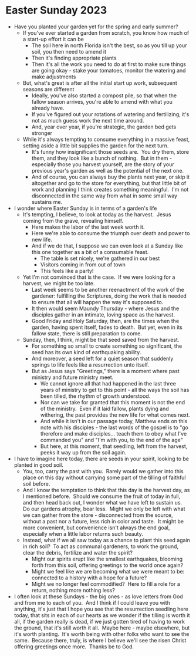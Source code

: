 # Easter Sunday 2023

* Have you planted your garden yet for the spring and early summer?
	* If you've ever started a garden from scratch, you know how much of a start-up effort it can be
		* The soil here in north Florida isn't the best, so as you till up your soil, you then need to amend it
		* Then it's finding appropriate plants
		* Then it's all the work you need to do at first to make sure things are going okay - stake your tomatoes, monitor the watering and make adjustments
	* But, what's great is after all the initial start up work, subsequent seasons are different
		* Ideally, you've also started a compost pile, so that when the fallow season arrives, you're able to amend with what you already have.
		* If you've figured out your rotations of watering and fertilizing, it's not as much guess work the next time around.
		* And, year over year, if you're strategic, the garden bed gets stronger
	* While it's always tempting to consume everything in a massive feast, setting aside a little bit supplies the garden for the next turn.
		* It's funny how insignificant those seeds are.  You dry them, store them, and they look like a bunch of nothing.  But in them - especially those you harvest yourself, are the story of your previous year's garden as well as the potential of the next one.
		* And of course, you can always buy the plants next year, or skip it altogether and go to the store for everything, but that little bit of work and planning I think creates something meaningful.  I'm not disconnected in the same way from what in some small way sustains me.
* I wonder where Easter Sunday is in terms of a garden's life
	* It's tempting, I believe, to look at today as the harvest.  Jesus coming from the grave, revealing himself. 
		* Here makes the labor of the last week worth it. 
		* Here we're able to consume the triumph over death and power to new life.
		* And if we do that, I suppose we can even look at a Sunday like this one together as a bit of a consumable feast.
			* The table is set nicely, we're gathered in our best
			* Visitors coming in from out of town
			* This feels like a party!
	* Yet I'm not convinced that is the case.  If we were looking for a harvest, we might be too late.
		* Last week seems to be another reenactment of the work of the gardener: fulfilling the Scriptures, doing the work that is needed to ensure that all will happen the way it's supposed to.
		* It then would seem Maundy Thursday - where Jesus and the disciples gather in an intimate, loving space as the harvest.
		* Good Friday and Holy Saturday, then, are the times when the garden, having spent itself, fades to death.  But yet, even in its fallow state, there is still preparation to come.
	* Sunday, then, I think, might be that seed saved from the harvest.
		* For something so small to create something so significant, the seed has its own kind of earthquaking ability.
		* And moreover, a seed left for a quiet season that suddenly springs to life feels like a resurrection unto itself.
		* But as Jesus says "Greetings," there is a moment where past ministry and future ministry meet.
			* We cannot ignore all that had happened in the last three years of ministry to get to this point - all the ways the soil has been tilled, the rhythm of growth understood.
			* Nor can we take for granted that this moment is not the end of the ministry.  Even if it laid fallow, plants dying and withering, the past provides the new life for what comes next.
			* And while it isn't in our passage today, Matthew ends on this note with his disciples - the last words of the gospel is to "go therefore and make disciples... teach them to obey what I've commanded you" and "I'm with you, to the end of the age"
			* But here, at this moment, that seedling, left from the harvest, peeks it way up from the soil again.
* I have to imagine here today, there are seeds in your spirit, looking to be planted in good soil.
	* You, too, carry the past with you.  Rarely would we gather into this place on this day without carrying some part of the tilling of faithful soil before.
	* And I know the temptation to think that this day is the harvest day, as I mentioned before.  Should we consume the fruit of today in full, and then head back out, I wonder what we have left to sustain us.  Do our gardens atrophy, bear less.  Might we only be left with what we can gather from the store - disconnected from the source, without a past nor a future, less rich in color and taste.  It might be more convenient, but convenience isn't always the end goal, especially when a little labor returns such beauty.
	* Instead, what if we all saw today as a chance to plant this seed again in rich soil?  To act as communal gardeners, to work the ground, clear the debris, fertilize and water the spirit?
		* Might our spirits erupt like the smallest earthquakes, blooming forth from this soil, offering greetings to the world once again?
		* Might we feel like we are becoming what we were meant to be: connected to a history with a hope for a future?
		* Might we no longer feel commodified?  Here to fill a role for a return, nothing more nothing less?
* I often look at these Sundays - the big ones - as love letters from God and from me to each of you.  And I think if I could leave you with anything, it's just that I hope you see that the resurrection seedling here today, that sits in each of our hearts as we wonder if the tilling is worth it all, if the garden really is dead, if we just gotten tired of having to work the ground, that it's still worth it all.  Maybe here - maybe elsewhere, but it's worth planting.  It's worth being with other folks who want to see the same.  Because there, truly, is where I believe we'll see the risen Christ offering greetings once more.  Thanks be to God.
